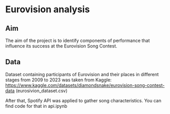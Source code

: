 # Eurovision analysis

## Aim

The aim of the project is to identify components of performance that influence its success at the Eurovision Song Contest.

## Data
Dataset containing participants of Eurovision and their places in different stages from 2009 to 2023 was taken from Kaggle: https://www.kaggle.com/datasets/diamondsnake/eurovision-song-contest-data
 (eurosivion_dataset.csv)

After that, Spotify API was applied to gather song characteristics. You can find code for that in api.ipynb

